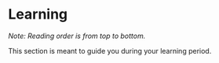 # Learning
 *Note: Reading order is from top to bottom.*

This section is meant to guide you during your learning period.

 
 